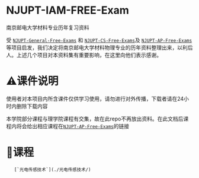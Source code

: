 # NJUPT-IAM-FREE-Exam
南京邮电大学材料专业历年复习资料

受 [`NJUPT-General-Free-Exams`](https://github.com/NJUPTFreeExams/NJUPT-General-Free-Exams) 和 [`NJUPT-CS-Free-Exams`](https://github.com/NJUPTFreeExams/NJUPT-CS-FREE)及 [`NJUPT-AP-Free-Exams`](https://github.com/lemoxiao/NJUPT-AP-Free-Exams) 等项目启发，我们决定将南京邮电大学材料物理专业的历年资料整理出来，以利后人。上述几个项目对本资料集有重要影响，在这里向他们表示感谢。

# ⚠课件说明

使用者对本项目内所含课件仅供学习使用，请勿进行对外传播，下载者请在24小时内删除下载内容

本学院部分课程与理学院课程有交集，故在此repo不再放出资料。在此文档后课程内将会给出相应课程在[`NJUPT-AP-Free-Exams`](https://github.com/lemoxiao/NJUPT-AP-Free-Exams)的链接


# 📍课程

       [`光电传感技术`](./光电传感技术/)

#

